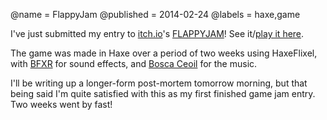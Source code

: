 @name = FlappyJam
@published = 2014-02-24
@labels = haxe,game

I've just submitted my entry to [itch.io](http://itch.io)'s [FLAPPYJAM](http://itch.io/jam/flappyjam)! See it/[play it here](http://kmakai.itch.io/flee-lethal-avian-pests).

The game was made in Haxe over a period of two weeks using HaxeFlixel, with [BFXR](http://bfxr.net) for sound effects, and [Bosca Ceoil](http://distractionware.com/blog/2013/08/bosca-ceoil/) for the music.

I'll be writing up a longer-form post-mortem tomorrow morning, but that being said I'm quite satisfied with this as my first finished game jam entry. Two weeks went by fast!
